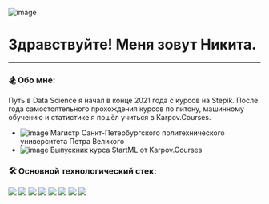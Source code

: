 ![image](https://user-images.githubusercontent.com/102920915/233814789-84e7d433-c1bb-4144-ab1c-7b8e4d32e6b2.png)


# Здравствуйте! Меня зовут Никита.
---

### 🏂 Обо мне:
Путь в Data Science я начал в конце 2021 года с курсов на Stepik. После года самостоятельного прохождения курсов по питону, машинному обучению и статистике я пошёл учиться в Karpov.Courses.

- ![image](https://user-images.githubusercontent.com/102920915/233814355-633a7865-2880-41c2-8db8-17f1d0204cf4.png) Магистр Санкт-Петербургского политехнического университета Петра Великого
- ![image](https://user-images.githubusercontent.com/102920915/233814298-a07db498-0d27-434c-b68a-6fd7bba581f3.png) Выпускник курса StartML от Karpov.Courses

### 🛠 Основной технологический стек:
<img src="https://img.shields.io/badge/python-midnightblue?style=for-the-badge&logo=python&logoColor="/> <img src="https://img.shields.io/badge/pandas-midnightblue?style=for-the-badge&logo=pandas&logoColor="/> <img src="https://img.shields.io/badge/sklearn-midnightblue?style=for-the-badge&logo=scikitlearn&logoColor="/> <img src="https://img.shields.io/badge/seaborn-midnightblue?style=for-the-badge&logo=![image](https://user-images.githubusercontent.com/102920915/233813504-e06d5816-d166-4a4a-b788-e7a4540ac690.png)&logoColor="/> <img src="https://img.shields.io/badge/catboost-midnightblue?style=for-the-badge&logo=catboost&logoColor="/> <img src="https://img.shields.io/badge/pytorch-midnightblue?style=for-the-badge&logo=pytorch&logoColor="/> <img src="https://img.shields.io/badge/git-midnightblue?style=for-the-badge&logo=git&logoColor="/> <img src="https://img.shields.io/badge/fastapi-midnightblue?style=for-the-badge&logo=fastapi&logoColor="/>
